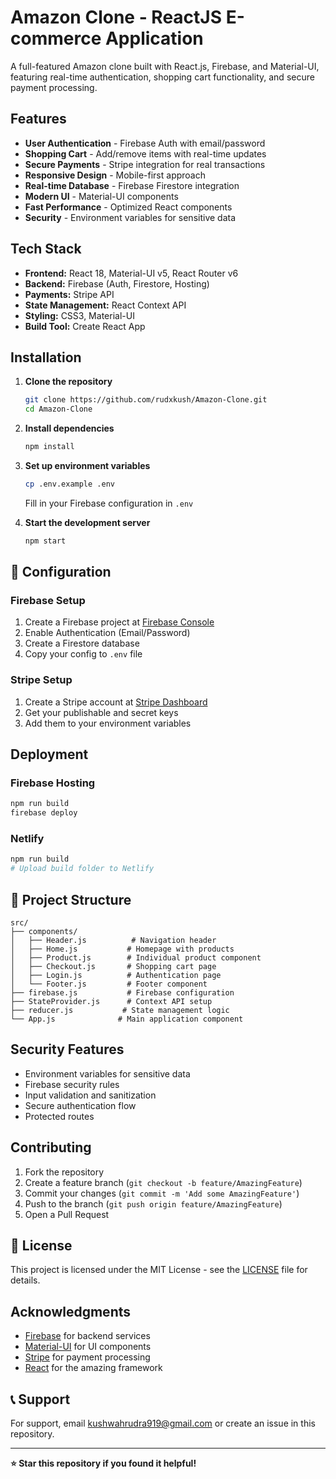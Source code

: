 # Amazon Clone - ReactJS E-commerce Application

A full-featured Amazon clone built with React.js, Firebase, and Material-UI, featuring real-time authentication, shopping cart functionality, and secure payment processing.

## Features

- **User Authentication** - Firebase Auth with email/password
- **Shopping Cart** - Add/remove items with real-time updates
- **Secure Payments** - Stripe integration for real transactions
- **Responsive Design** - Mobile-first approach
- **Real-time Database** - Firebase Firestore integration
- **Modern UI** - Material-UI components
- **Fast Performance** - Optimized React components
- **Security** - Environment variables for sensitive data

## Tech Stack

- **Frontend:** React 18, Material-UI v5, React Router v6
- **Backend:** Firebase (Auth, Firestore, Hosting)
- **Payments:** Stripe API
- **State Management:** React Context API
- **Styling:** CSS3, Material-UI
- **Build Tool:** Create React App

## Installation

1. **Clone the repository**
   ```bash
   git clone https://github.com/rudxkush/Amazon-Clone.git
   cd Amazon-Clone
   ```

2. **Install dependencies**
   ```bash
   npm install
   ```

3. **Set up environment variables**
   ```bash
   cp .env.example .env
   ```
   Fill in your Firebase configuration in `.env`

4. **Start the development server**
   ```bash
   npm start
   ```

## 🔧 Configuration

### Firebase Setup
1. Create a Firebase project at [Firebase Console](https://console.firebase.google.com/)
2. Enable Authentication (Email/Password)
3. Create a Firestore database
4. Copy your config to `.env` file

### Stripe Setup
1. Create a Stripe account at [Stripe Dashboard](https://dashboard.stripe.com/)
2. Get your publishable and secret keys
3. Add them to your environment variables

## Deployment

### Firebase Hosting
```bash
npm run build
firebase deploy
```

### Netlify
```bash
npm run build
# Upload build folder to Netlify
```

## 📁 Project Structure

```
src/
├── components/
│   ├── Header.js          # Navigation header
│   ├── Home.js           # Homepage with products
│   ├── Product.js        # Individual product component
│   ├── Checkout.js       # Shopping cart page
│   ├── Login.js          # Authentication page
│   └── Footer.js         # Footer component
├── firebase.js           # Firebase configuration
├── StateProvider.js      # Context API setup
├── reducer.js           # State management logic
└── App.js              # Main application component
```

## Security Features

- Environment variables for sensitive data
- Firebase security rules
- Input validation and sanitization
- Secure authentication flow
- Protected routes

## Contributing

1. Fork the repository
2. Create a feature branch (`git checkout -b feature/AmazingFeature`)
3. Commit your changes (`git commit -m 'Add some AmazingFeature'`)
4. Push to the branch (`git push origin feature/AmazingFeature`)
5. Open a Pull Request

## 📄 License

This project is licensed under the MIT License - see the [LICENSE](LICENSE) file for details.

## Acknowledgments

- [Firebase](https://firebase.google.com/) for backend services
- [Material-UI](https://mui.com/) for UI components
- [Stripe](https://stripe.com/) for payment processing
- [React](https://reactjs.org/) for the amazing framework

## 📞 Support

For support, email kushwahrudra919@gmail.com or create an issue in this repository.

---

**⭐ Star this repository if you found it helpful!**
